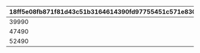 |18ff5e08fb871f81d43c51b3164614390fd97755451c571e8308701312dd75f6|4705cb134baec9f5a5b4d20733b1f693c86359d763ecb7287933e55cc0a75253|b706b76e24158685e0e64480c1af51edde79f19acbd2fb8c338f8d8be4bc5205|166bdaf62bd29736e5ca0a03767fd6c6d209a62d4131c5d63e966ed71fe900e0|3389fccd2f2f4fab638caa6ac1f1ef7b6bd42edc8a2284ae8493ee401c093170|
| --- | --- | --- | --- | --- |
|39990|0|17|-1|10001|
|47490|0|20|-1|10002|
|52490|0|22|-1|10003|